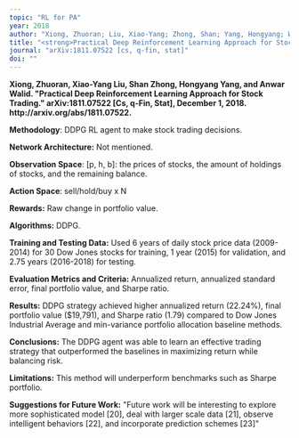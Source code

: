 ```yaml
---
topic: "RL for PA"
year: 2018
author: "Xiong, Zhuoran; Liu, Xiao-Yang; Zhong, Shan; Yang, Hongyang; Walid, Anwar"
title: "<strong>Practical Deep Reinforcement Learning Approach for Stock Trading</strong>"
journal: "arXiv:1811.07522 [cs, q-fin, stat]"
doi: ""
---
```


<strong>
Xiong, Zhuoran, Xiao-Yang Liu, Shan Zhong, Hongyang Yang, and Anwar Walid. "Practical Deep Reinforcement Learning Approach for Stock Trading." arXiv:1811.07522 [Cs, q-Fin, Stat], December 1, 2018. http://arxiv.org/abs/1811.07522.
</strong>


**Methodology**: DDPG RL agent to make stock trading decisions.

**Network Architecture:** Not mentioned.

**Observation Space**: [p, h, b]: the prices of stocks, the amount of holdings of stocks, and the remaining balance.

**Action Space**: sell/hold/buy x N

**Rewards:** Raw change in portfolio value.

**Algorithms:** DDPG.

**Training and Testing Data:** Used 6 years of daily stock price data (2009-2014) for 30 Dow Jones stocks for training, 1 year (2015) for validation, and 2.75 years (2016-2018) for testing.

**Evaluation Metrics and Criteria:** Annualized return, annualized standard error, final portfolio value, and Sharpe ratio.

**Results:** DDPG strategy achieved higher annualized return (22.24%), final portfolio value ($19,791), and Sharpe ratio (1.79) compared to Dow Jones Industrial Average and min-variance portfolio allocation baseline methods.

**Conclusions:** The DDPG agent was able to learn an effective trading strategy that outperformed the baselines in maximizing return while balancing risk.

**Limitations:** This method will underperform benchmarks such as Sharpe portfolio.

**Suggestions for Future Work:** "Future work will be interesting to explore more sophisticated model [20], deal with larger scale data [21], observe intelligent behaviors [22], and incorporate prediction schemes [23]"

